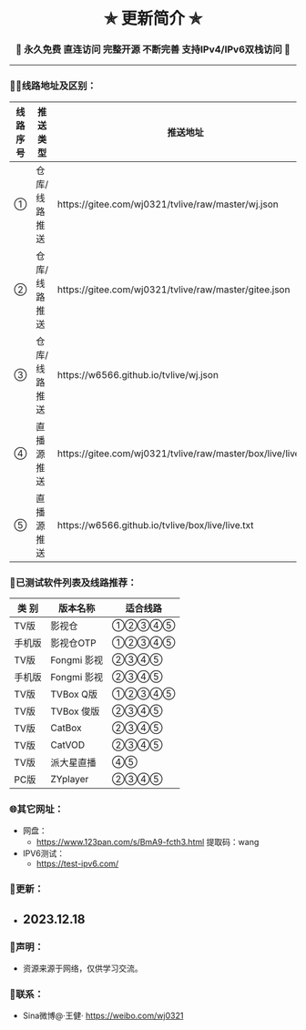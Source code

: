 
<h1 align="center"> ✯ 更新简介 ✯ </h1>
<h3 align="center">🔕 永久免费 直连访问 完整开源 不断完善 支持IPv4/IPv6双栈访问 🔕</h3>

<p align="center">
</p>

---

### 🤹‍♂️线路地址及区别：
<table>
  <thead>
    <tr>
      <th>线路序号</th>
      <th>推送类型</th>
      <th>推送地址</th>
      <th>点播服务</th>
      <th>直播服务</th>
      <th>更新频率</th>
      <th>加载速度</th>
    </tr>
  </thead>
  <tbody>
    <tr>
      <td>①</td>
      <td>仓库/线路推送</td>
      <td>https://gitee.com/wj0321/tvlive/raw/master/wj.json</td>
      <td>国内</td>
      <td>国外</td>
      <td>高</td>
      <td>快</td>
    </tr>
<tr>
      <td>②</td>
      <td>仓库/线路推送</td>
      <td>https://gitee.com/wj0321/tvlive/raw/master/gitee.json</td>
      <td>国内</td>
      <td>国内</td>
      <td>低</td>
      <td>快</td>
    </tr>
<tr>
      <td>③</td>
      <td>仓库/线路推送</td>
      <td>https://w6566.github.io/tvlive/wj.json</td>
      <td>国外</td>
      <td>国外</td>
      <td>高</td>
      <td>慢</td>
    </tr>
<tr>
      <td>④</td>
      <td>直播源推送</td>
      <td>https://gitee.com/wj0321/tvlive/raw/master/box/live/live.txt</td>
      <td>无</td>
      <td>国内</td>
      <td>低</td>
      <td>快</td>
    </tr>
<tr>
      <td>⑤</td>
      <td>直播源推送</td>
      <td>https://w6566.github.io/tvlive/box/live/live.txt</td>
      <td>无</td>
      <td>国外</td>
      <td>高</td>
      <td>慢</td>
    </tr>
  </tbody>
</table>


### 🌇已测试软件列表及线路推荐：
<table>
  <thead>
    <tr>
      <th>类 别</th>
      <th>版本名称</th>
      <th>适合线路</th>
    </tr>
  </thead>
  <tbody>
    <tr>
      <td>TV版</td>
      <td>影视仓</td>
      <td>①②③④⑤</td>
    </tr>
  <tr>
      <td>手机版</td>
      <td>影视仓OTP</td>
      <td>①②③④⑤</td>
    </tr>
  <tr>
      <td>TV版</td>
      <td>Fongmi 影视</td>
      <td>②③④⑤</td>
    </tr>
  <tr>
      <td>手机版</td>
      <td>Fongmi 影视</td>
      <td>②③④⑤</td>
    </tr>
    <tr>
      <td>TV版</td>
      <td>TVBox Q版</td>
      <td>①②③④⑤</td>
    </tr>
  <tr>
      <td>TV版</td>
      <td>TVBox 俊版</td>
      <td>②③④⑤</td>
    </tr>
  <tr>
      <td>TV版</td>
      <td>CatBox</td>
      <td>②③④⑤</td>
    </tr>
  <tr>
      <td>TV版</td>
      <td>CatVOD</td>
      <td>②③④⑤</td>
    </tr>
  <tr>
      <td>TV版</td>
      <td>派大星直播</td>
      <td>④⑤</td>
    </tr>
  <tr>
      <td>PC版</td>
      <td>ZYplayer</td>
      <td>②③④⑤</td>
    </tr>
  </tbody>
</table>

### 🌐其它网址：
- 网盘：
  - https://www.123pan.com/s/BmA9-fcth3.html 提取码：wang
- IPV6测试：
  - https://test-ipv6.com/

### 📔更新：
- 2023.12.18
  - 

     
### 📖声明：
- 资源来源于网络，仅供学习交流。



### 📱联系：
- Sina微博@·王健·
https://weibo.com/wj0321
